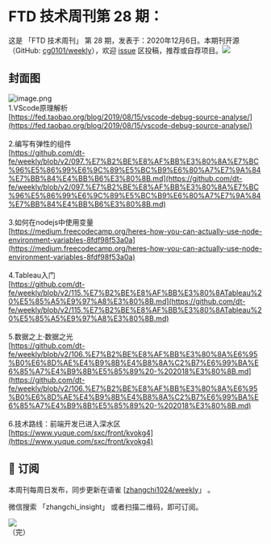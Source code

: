 # FTD 技术周刊第 28 期：
这是 「FTD 技术周刊」 第 28 期，发表于：2020年12月6日。本期刊开源（GitHub: [cg0101/weekly](https://github.com/cg0101/weekly)），欢迎 [issue](https://github.com/cg0101/weekly/issues) 区投稿，推荐或自荐项目。![](https://visitor-badge.glitch.me/badge?page_id=cg0101.weekly) <a href="https://www.linkedin.com/in/%E9%A9%B0-%E5%BC%A0-60669710a/">
        </a>
## 封面图


![image.png](https://cdn.nlark.com/yuque/0/2020/png/132503/1605587289907-a5db7a0a-1fb9-4ec1-98bf-007d91018cbb.png#height=864&id=gg5OS&margin=%5Bobject%20Object%5D&name=image.png&originHeight=864&originWidth=1080&originalType=binary&size=1256870&status=done&style=none&width=1080)<br />1.VScode原理解析<br />[https://fed.taobao.org/blog/2019/08/15/vscode-debug-source-analyse/](https://fed.taobao.org/blog/2019/08/15/vscode-debug-source-analyse/)<br />
<br />2.编写有弹性的组件<br />[https://github.com/dt-fe/weekly/blob/v2/097.%E7%B2%BE%E8%AF%BB%E3%80%8A%E7%BC%96%E5%86%99%E6%9C%89%E5%BC%B9%E6%80%A7%E7%9A%84%E7%BB%84%E4%BB%B6%E3%80%8B.md](https://github.com/dt-fe/weekly/blob/v2/097.%E7%B2%BE%E8%AF%BB%E3%80%8A%E7%BC%96%E5%86%99%E6%9C%89%E5%BC%B9%E6%80%A7%E7%9A%84%E7%BB%84%E4%BB%B6%E3%80%8B.md)<br />
<br />3.如何在nodejs中使用变量<br />[https://medium.freecodecamp.org/heres-how-you-can-actually-use-node-environment-variables-8fdf98f53a0a](https://medium.freecodecamp.org/heres-how-you-can-actually-use-node-environment-variables-8fdf98f53a0a)<br />
<br />4.Tableau入门<br />[https://github.com/dt-fe/weekly/blob/v2/115.%E7%B2%BE%E8%AF%BB%E3%80%8ATableau%20%E5%85%A5%E9%97%A8%E3%80%8B.md](https://github.com/dt-fe/weekly/blob/v2/115.%E7%B2%BE%E8%AF%BB%E3%80%8ATableau%20%E5%85%A5%E9%97%A8%E3%80%8B.md)<br />
<br />5.数据之上·数据之光<br />[https://github.com/dt-fe/weekly/blob/v2/106.%E7%B2%BE%E8%AF%BB%E3%80%8A%E6%95%B0%E6%8D%AE%E4%B9%8B%E4%B8%8A%C2%B7%E6%99%BA%E6%85%A7%E4%B9%8B%E5%85%89%20-%202018%E3%80%8B.md](https://github.com/dt-fe/weekly/blob/v2/106.%E7%B2%BE%E8%AF%BB%E3%80%8A%E6%95%B0%E6%8D%AE%E4%B9%8B%E4%B8%8A%C2%B7%E6%99%BA%E6%85%A7%E4%B9%8B%E5%85%89%20-%202018%E3%80%8B.md)<br />
<br />6.技术路线：前端开发已进入深水区<br />[https://www.yuque.com/sxc/front/kvokg4](https://www.yuque.com/sxc/front/kvokg4)



## 📅 订阅
本周刊每周日发布，同步更新在语雀 [[zhangchi1024/weekly](https://www.yuque.com/zhangchi1024/weekly)」 。


微信搜索 「zhangchi_insight」 或者扫描二维码，即可订阅。
<div align="left"> <img src="https://cdn.nlark.com/yuque/0/2021/jpeg/132503/1640750963398-e8538e9e-6b96-46f7-abff-c93b56bdd377.jpeg?x-oss-process=image%2Fwatermark%2Ctype_d3F5LW1pY3JvaGVp%2Csize_36%2Ctext_5byg6amw%2Ccolor_FFFFFF%2Cshadow_50%2Ct_80%2Cg_se%2Cx_10%2Cy_10%2Fresize%2Cw_426%2Climit_0" ></div>    
    （完）